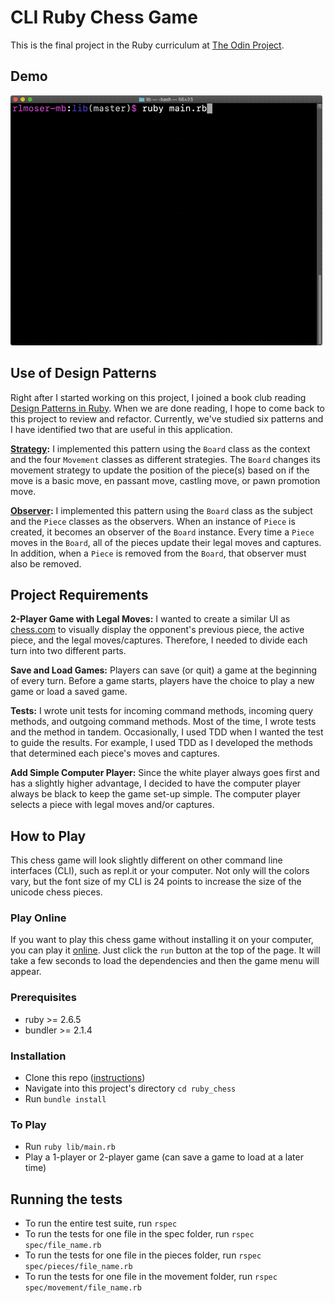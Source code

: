 # CLI Ruby Chess Game

This is the final project in the Ruby curriculum at [The Odin Project](https://www.theodinproject.com/courses/ruby-programming/lessons/ruby-final-project?ref=lnav).

## Demo
<img src="demo/chess_demo.gif" alt="chess demo" width=auto height="400px"/>

## Use of Design Patterns
Right after I started working on this project, I joined a book club reading [Design Patterns in Ruby](https://www.amazon.com/Design-Patterns-Ruby-Russ-Olsen/dp/0321490452). When we are done reading, I hope to come back to this project to review and refactor. Currently, we've studied six patterns and I have identified two that are useful in this application.

**[Strategy](https://sourcemaking.com/design_patterns/strategy):** 
I implemented this pattern using the `Board` class as the context and the four `Movement` classes as different strategies. The `Board` changes its movement strategy to update the position of the piece(s) based on if the move is a basic move, en passant move, castling move, or pawn promotion move. 

**[Observer](https://sourcemaking.com/design_patterns/observer):** 
I implemented this pattern using the `Board` class as the subject and the `Piece` classes as the observers. When an instance of `Piece` is created, it becomes an observer of the `Board` instance. Every time a `Piece` moves in the `Board`, all of the pieces update their legal moves and captures. In addition, when a `Piece` is removed from the `Board`, that observer must also be removed.

## Project Requirements
**2-Player Game with Legal Moves:** 
I wanted to create a similar UI as [chess.com](chess.com) to visually display the opponent's previous piece, the active piece, and the legal moves/captures. Therefore, I needed to divide each turn into two different parts.

**Save and Load Games:** 
Players can save (or quit) a game at the beginning of every turn. Before a game starts, players have the choice to play a new game or load a saved game.

**Tests:** 
I wrote unit tests for incoming command methods, incoming query methods, and outgoing command methods. Most of the time, I wrote tests and the method in tandem. Occasionally, I used TDD when I wanted the test to guide the results. For example, I used TDD as I developed the methods that determined each piece's moves and captures.

**Add Simple Computer Player:** 
Since the white player always goes first and has a slightly higher advantage, I decided to have the computer player always be black to keep the game set-up simple. The computer player selects a piece with legal moves and/or captures.

## How to Play
This chess game will look slightly different on other command line interfaces (CLI), such as repl.it or your computer. Not only will the colors vary, but the font size of my CLI is 24 points to increase the size of the unicode chess pieces.

### Play Online
If you want to play this chess game without installing it on your computer, you can play it [online](https://repl.it/@rlmoser/rubychess#README.md). Just click the `run` button at the top of the page. It will take a few seconds to load the dependencies and then the game menu will appear.

### Prerequisites
- ruby >= 2.6.5
- bundler >= 2.1.4

### Installation
- Clone this repo ([instructions](https://docs.github.com/en/free-pro-team@latest/github/creating-cloning-and-archiving-repositories/cloning-a-repository))
- Navigate into this project's directory `cd ruby_chess`
- Run `bundle install`

### To Play
- Run `ruby lib/main.rb` 
- Play a 1-player or 2-player game (can save a game to load at a later time)

## Running the tests
- To run the entire test suite, run `rspec`
- To run the tests for one file in the spec folder, run `rspec spec/file_name.rb` 
- To run the tests for one file in the pieces folder, run `rspec spec/pieces/file_name.rb` 
- To run the tests for one file in the movement folder, run `rspec spec/movement/file_name.rb` 
